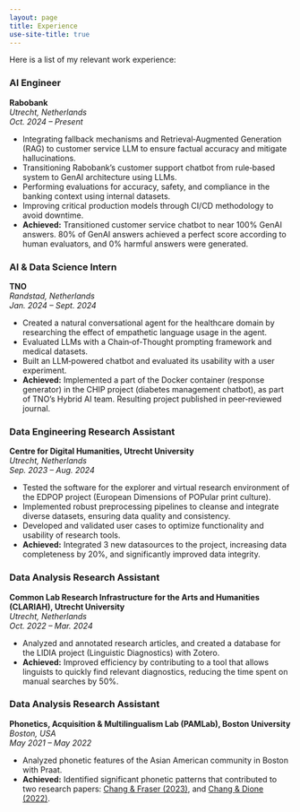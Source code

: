 ```yaml
---
layout: page
title: Experience
use-site-title: true
---
```


Here is a list of my relevant work experience:
<br />

### AI Engineer
**Rabobank**  
*Utrecht, Netherlands*  
*Oct. 2024 – Present*  
- Integrating fallback mechanisms and Retrieval‑Augmented Generation (RAG) to customer service LLM to ensure factual accuracy and mitigate hallucinations.
- Transitioning Rabobank’s customer support chatbot from rule‑based system to GenAI architecture using LLMs.
- Performing evaluations for accuracy, safety, and compliance in the banking context using internal datasets.
- Improving critical production models through CI/CD methodology to avoid downtime.
- **Achieved:** Transitioned customer service chatbot to near 100% GenAI answers. 80% of GenAI answers achieved a perfect score according to human evaluators, and 0% harmful answers were generated.



### AI & Data Science Intern  
**TNO**  
*Randstad, Netherlands*  
*Jan. 2024 – Sept. 2024*  
- Created a natural conversational agent for the healthcare domain by researching the effect of empathetic language usage in the agent.
- Evaluated LLMs with a Chain‐of‐Thought prompting framework and medical datasets.
- Built an LLM‐powered chatbot and evaluated its usability with a user experiment.
- **Achieved:** Implemented a part of the Docker container (response generator) in the CHIP project (diabetes management chatbot), as part of TNO’s Hybrid AI team. Resulting project published in peer‑reviewed journal.



### Data Engineering Research Assistant  
**Centre for Digital Humanities, Utrecht University**  
*Utrecht, Netherlands*  
*Sep. 2023 – Aug. 2024*  
- Tested the software for the explorer and virtual research environment of the EDPOP project (European Dimensions of POPular print culture).
- Implemented robust preprocessing pipelines to cleanse and integrate diverse datasets, ensuring data quality and consistency.
- Developed and validated user cases to optimize functionality and usability of research tools.
- **Achieved:** Integrated 3 new datasources to the project, increasing data completeness by 20%, and significantly improved data integrity.  



### Data Analysis Research Assistant  
**Common Lab Research Infrastructure for the Arts and Humanities (CLARIAH), Utrecht University**  
*Utrecht, Netherlands*  
*Oct. 2022 – Mar. 2024*  
- Analyzed and annotated research articles, and created a database for the LIDIA project (Linguistic Diagnostics) with Zotero.
- **Achieved:** Improved efficiency by contributing to a tool that allows linguists to quickly find relevant diagnostics, reducing the time spent on manual searches by 50%.  



### Data Analysis Research Assistant  
**Phonetics, Acquisition & Multilingualism Lab (PAMLab), Boston University**  
*Boston, USA*  
*May 2021 – May 2022*  
- Analyzed phonetic features of the Asian American community in Boston with Praat.
- **Achieved:** Identified significant phonetic patterns that contributed to two research papers: [Chang & Fraser (2023)](https://doi.org/10.3765/plsa.v8i1.5558), and [Chang & Dione (2022)](https://doi.org/10.1121/2.0001669).
